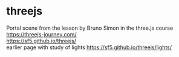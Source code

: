 # threejs
Portal scene from the lesson by Bruno Simon in the three.js course https://threejs-journey.com/ <br>
https://sf5.github.io/threejs/
<br>
earlier page with study of lights
https://sf5.github.io/threejs/lights/
